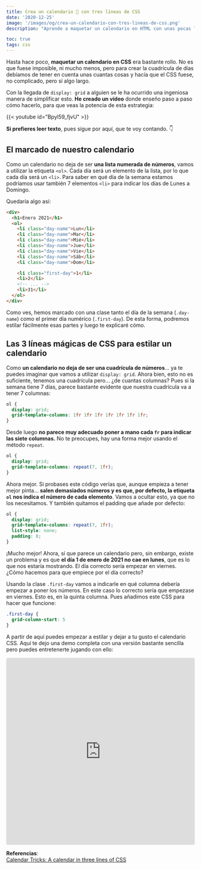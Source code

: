 ```yaml
---
title: Crea un calendario 📆 con tres líneas de CSS
date: '2020-12-25'
image: '/images/og/crea-un-calendario-con-tres-lineas-de-css.png'
description: "Aprende a maquetar un calendario en HTML con unas pocas líneas de CSS gracias a la potencia de display:grid"

toc: true
tags: css
---
```


Hasta hace poco, **maquetar un calendario en CSS** era bastante rollo. No es que fuese imposible, ni mucho menos, pero para crear la cuadrícula de días debíamos de tener en cuenta unas cuantas cosas y hacía que el CSS fuese, no complicado, pero sí algo largo.

Con la llegada de `display: grid` a alguien se le ha ocurrido una ingeniosa manera de simplificar esto. **He creado un vídeo** donde enseño paso a paso cómo hacerlo, para que veas la potencia de esta estrategia:

{{< youtube id="Bpyl59_fjvU" >}}

**Si prefieres leer texto**, pues sigue por aquí, que te voy contando. 👇

## El marcado de nuestro calendario

Como un calendario no deja de ser **una lista numerada de números**, vamos a utilizar la etiqueta `<ol>`. Cada día será un elemento de la lista, por lo que cada día será un `<li>`. Para saber en qué día de la semana estamos podríamos usar también 7 elementos `<li>` para indicar los días de Lunes a Domingo.

Quedaría algo así:

```html
<div>
  <h1>Enero 2021</h1>
  <ol>
    <li class="day-name">Lun</li>
    <li class="day-name">Mar</li>
    <li class="day-name">Mié</li>
    <li class="day-name">Jue</li>
    <li class="day-name">Vie</li>
    <li class="day-name">Sáb</li>
    <li class="day-name">Dom</li>

    <li class="first-day">1</li>
    <li>2</li>
    <!-- ... -->
    <li>31</li>
  </ol>
</div>
```

Como ves, hemos marcado con una clase tanto el día de la semana (`.day-name`) como el primer día numérico (`.first-day`). De esta forma, podremos estilar fácilmente esas partes y luego te explicaré cómo.

## Las 3 líneas mágicas de CSS para estilar un calendario

Como **un calendario no deja de ser una cuadrícula de números**... ya te puedes imaginar que vamos a utilizar `display: grid`. Ahora bien, esto no es suficiente, tenemos una cuadrícula pero... ¿de cuantas columnas? Pues si la semana tiene 7 días, parece bastante evidente que nuestra cuadrícula va a tener 7 columnas:

```css
ol {
  display: grid;
  grid-template-columns: 1fr 1fr 1fr 1fr 1fr 1fr 1fr;
}
```

Desde luego **no parece muy adecuado poner a mano cada `fr` para indicar las siete columnas.** No te preocupes, hay una forma mejor usando el método `repeat`.

```css
ol {
  display: grid;
  grid-template-columns: repeat(7, 1fr);
}
```

Ahora mejor. Si probases este código verías que, aunque empieza a tener mejor pinta... **salen demasiados números y es que, por defecto, la etiqueta `ol` nos indica el número de cada elemento**. Vamos a ocultar esto, ya que no los necesitamos. Y también quitamos el padding que añade por defecto:

```css
ol {
  display: grid;
  grid-template-columns: repeat(7, 1fr);
  list-style: none;
  padding: 0;
}
```

¡Mucho mejor! Ahora, sí que parece un calendario pero, sin embargo, existe un problema y es que **el día 1 de enero de 2021 no cae en lunes**, que es lo que nos estaría mostrando. El día correcto sería empezar en viernes. ¿Cómo hacemos para que empiece por el día correcto?

Usando la clase `.first-day` vamos a indicarle en qué columna debería empezar a poner los números. En este caso lo correcto sería que empezase en viernes. Esto es, en la quinta columna. Pues añadimos este CSS para hacer que funcione:

```css
.first-day {
  grid-column-start: 5
}
```

A partir de aquí puedes empezar a estilar y dejar a tu gusto el calendario CSS. Aquí te dejo una demo completa con una versión bastante sencilla pero puedes entretenerte jugando con ello:

<iframe src="https://codesandbox.io/embed/calendario-en-3-lineas-de-css-xzwl3?fontsize=14&hidenavigation=1&theme=dark"
  style="width:100%; height:500px; border:0; border-radius: 4px; overflow:hidden;"
  title="calendario-en-3-lineas-de-css"
  allow="accelerometer; ambient-light-sensor; camera; encrypted-media; geolocation; gyroscope; hid; microphone; midi; payment; usb; vr; xr-spatial-tracking"
  sandbox="allow-forms allow-modals allow-popups allow-presentation allow-same-origin allow-scripts"
  ></iframe>

**Referencias**: <br>
[Calendar Tricks: A calendar in three lines of CSS](https://calendartricks.com/a-calendar-in-three-lines-of-css/)
